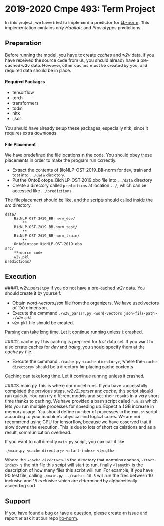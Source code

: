 # 2019-2020 Cmpe 493: Term Project

In this project, we have tried to implement a predictor for
[bb-norm](https://sites.google.com/view/bb-2019/home). This implementation
contains only *Habitats* and *Phenotypes* predictions.

## Preparation
Before running the model, you have to create *caches* and *w2v* data. If 
you have received the source code from us, you should already have
a pre-cached w2v data. However, 
other caches must be created by you, and required data should be in place. 

#### Required Packages
 - tensorflow
 - torch
 - transformers
 - tqdm
 - nltk
 - ijson
 
You should have already setup these packages, especially nltk, since it requires extra
downloads.

#### File Placement
We have predefined the file locations in the code. You should obey these placements
in order to make the program run correctly.
 - Extract the contents of BioNLP-OST-2019_BB-norm for dev, train and test into ```../data```
directory.
 - Put the OntoBiotope_BioNLP-OST-2019.obo file into ```../data``` directory
 - Create a directory called ```predictions``` at location ```../```, which can 
 be accessed like ```../predictions``` 

The file placement should be like, and the scripts should called inside the *src* directory.
    
    data/
        BioNLP-OST-2019_BB-norm_dev/
            **
        BioNLP-OST-2019_BB-norm_test/
            **
        BioNLP-OST-2019_BB-norm_train/
            **
        OntoBiotope_BioNLP-OST-2019.obo
    src/
        **source code
        w2v.pkl
    predictions/
    
## Execution
####1. w2v_parser.py
If you do not have a pre-cached *w2v* data. You should create it by yourself.
 - Obtain *word-vectors.json* file from the organizers. We have used 
 vectors of 100 dimension.
 - Execute the command ```./w2v_parser.py <word-vectors.json-file-path> ./w2v.pkl```
 - ```w2v.pkl``` file should be created.
 
Parsing can take long time. Let it continue running unless it crashed.
 
 
####2. cache.py
This caching is prepared for *test* data set. If you want to also create caches for *dev* and *traing*,
you should specify them at the *cache.py* file. 
 - Execute the command ```./cache.py <cache-directory>```, where the 
 ```<cache-directory>``` should be a directory for placing cache contents
 
 Caching can take long time. Let it continue running unless it crashed.

####3. main.py
This is where our model runs. If you have successfully completed the previous steps, *w2v2_parser* and *cache*, this script should
run quickly. You can try different models and see their results in a very short time thanks to caching.
We have provided a bash script called ```run.sh``` which lets you run multiple processes for speeding up.
Expect a 4GB increase in memory usage. You should define number of processes in the ```run.sh``` script 
according to your machine's physical and logical cores. We are not recommend using GPU for tensorflow, because
we have observed that it slow downs the execution. This is due to lots of short calculations and
as a result, communication overhead.

If you want to call directly ```main.py``` script, you can call it like

    ./main.py <cache-directory> <start-index> <length>
Where the ```<cache-directory>``` is the directory that contains caches, ```<start-index>``` is the nth file 
this script will start to run, finally ```<length>``` is the description of how many files this script will run.
For example, if you have 90 test file, calling ```./main.py ../caches 10 5``` will run the files between 
10 inclusive and 15 exclusive which are determined by alphabetically ascending sort.
## Support
If you have found a bug or have a question, please create an issue and report or ask it at our repo [bb-norm](https://github.com/bwqr/bb-norm).
 

